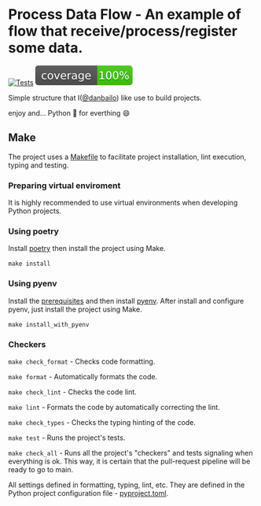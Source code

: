 # Process Data Flow - An example of flow that receive/process/register some data.

[![Tests](https://github.com/jusbrasil/legalops-commons/actions/workflows/tests.yaml/badge.svg?branch=main)](https://github.com/jusbrasil/legalops-commons/actions/workflows/tests.yaml) ![Coverage Status](./assets/coverage-badge.svg)

Simple structure that I([@danbailo](https://github.com/danbailo)) like use to build projects.

enjoy and... Python 🐍 for everthing 😄

## Make
The project uses a [Makefile](Makefile) to facilitate project installation, lint execution, typing and testing.

### Preparing virtual enviroment

It is highly recommended to use virtual environments when developing Python projects.

### Using poetry

Install [poetry](https://github.com/python-poetry/poetry) then install the project using Make.

```
make install
```

### Using pyenv

Install the [prerequisites](https://github.com/pyenv/pyenv/wiki/Common-build-problems#prerequisites) and then install [pyenv](https://github.com/pyenv/pyenv-installer). After install and configure pyenv, just install the project using Make.

```
make install_with_pyenv
```

### Checkers

`make check_format` - Checks code formatting.

`make format` - Automatically formats the code.

`make check_lint` - Checks the code lint.

`make lint` - Formats the code by automatically correcting the lint.

`make check_types` - Checks the typing hinting of the code.

`make test` - Runs the project's tests.

`make check_all` - Runs all the project's "checkers" and tests signaling when everything is ok. This way, it is certain that the pull-request pipeline will be ready to go to main.

All settings defined in formatting, typing, lint, etc. They are defined in the Python project configuration file - [pyproject.toml](pyproject.toml).
